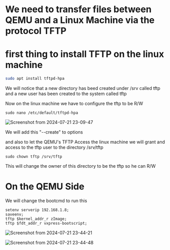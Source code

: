 # We need to transfer files between QEMU and a Linux Machine via the protocol TFTP


# first thing to install TFTP on the linux machine

```bash
sudo apt install tftpd-hpa
```
We will notice that a new directory has beed created under /srv called tftp
and a new user has been created to the system called tftp

Now on the linux machine we have to configure the tftp to be R/W

```
sudo nano /etc/default/tftpd-hpa
```

![Screenshot from 2024-07-21 23-09-47](https://github.com/user-attachments/assets/474b6402-8a15-4d14-ad50-5bf8d2cc184c)


We will add this "--create" to options

and also to let the QEMU's TFTP Access the linux machine we will grant and access to the tftp user to the directory /srv/tftp

```
sudo chown tftp /srv/tftp
```

This will change the owner of this directory to be the tftp so he can R/W

# On the QEMU Side


We will change the bootcmd to run this

```
setenv serverip 192.168.1.8;
saveenv;
tftp $kernel_addr_r zImage;
tftp $fdt_addr_r vxpress-bootscript;

```


![Screenshot from 2024-07-21 23-44-21](https://github.com/user-attachments/assets/e2ab4c9c-78c0-449b-a5f9-2a367644fcef)








![Screenshot from 2024-07-21 23-44-48](https://github.com/user-attachments/assets/d9fb03fa-1632-441c-9e0a-558172e7ad32)











